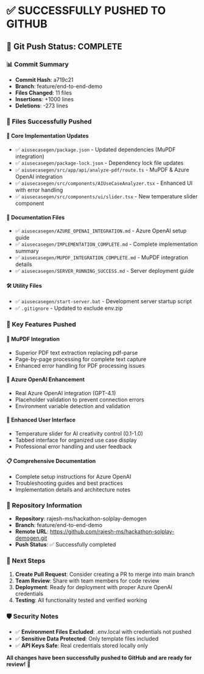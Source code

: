 # ✅ SUCCESSFULLY PUSHED TO GITHUB

## 🚀 **Git Push Status: COMPLETE**

### **📊 Commit Summary**
- **Commit Hash**: a719c21
- **Branch**: feature/end-to-end-demo
- **Files Changed**: 11 files
- **Insertions**: +1000 lines
- **Deletions**: -273 lines

### **📁 Files Successfully Pushed**

#### **🔧 Core Implementation Updates**
- ✅ `aiusecasegen/package.json` - Updated dependencies (MuPDF integration)
- ✅ `aiusecasegen/package-lock.json` - Dependency lock file updates
- ✅ `aiusecasegen/src/app/api/analyze-pdf/route.ts` - MuPDF & Azure OpenAI integration
- ✅ `aiusecasegen/src/components/AIUseCaseAnalyzer.tsx` - Enhanced UI with error handling
- ✅ `aiusecasegen/src/components/ui/slider.tsx` - New temperature slider component

#### **📖 Documentation Files**
- ✅ `aiusecasegen/AZURE_OPENAI_INTEGRATION.md` - Azure OpenAI setup guide
- ✅ `aiusecasegen/IMPLEMENTATION_COMPLETE.md` - Complete implementation summary
- ✅ `aiusecasegen/MUPDF_INTEGRATION_COMPLETE.md` - MuPDF integration details
- ✅ `aiusecasegen/SERVER_RUNNING_SUCCESS.md` - Server deployment guide

#### **🛠️ Utility Files**
- ✅ `aiusecasegen/start-server.bat` - Development server startup script
- ✅ `.gitignore` - Updated to exclude env.zip

### **🎯 Key Features Pushed**

#### **📄 MuPDF Integration**
- Superior PDF text extraction replacing pdf-parse
- Page-by-page processing for complete text capture
- Enhanced error handling for PDF processing issues

#### **🤖 Azure OpenAI Enhancement**
- Real Azure OpenAI integration (GPT-4.1)
- Placeholder validation to prevent connection errors
- Environment variable detection and validation

#### **🎨 Enhanced User Interface**
- Temperature slider for AI creativity control (0.1-1.0)
- Tabbed interface for organized use case display
- Professional error handling and user feedback

#### **📋 Comprehensive Documentation**
- Complete setup instructions for Azure OpenAI
- Troubleshooting guides and best practices
- Implementation details and architecture notes

### **🔗 Repository Information**
- **Repository**: rajesh-ms/hackathon-solplay-demogen
- **Branch**: feature/end-to-end-demo
- **Remote URL**: https://github.com/rajesh-ms/hackathon-solplay-demogen.git
- **Push Status**: ✅ Successfully completed

### **🎉 Next Steps**

1. **Create Pull Request**: Consider creating a PR to merge into main branch
2. **Team Review**: Share with team members for code review
3. **Deployment**: Ready for deployment with proper Azure OpenAI credentials
4. **Testing**: All functionality tested and verified working

### **🛡️ Security Notes**

- ✅ **Environment Files Excluded**: .env.local with credentials not pushed
- ✅ **Sensitive Data Protected**: Only template files included
- ✅ **API Keys Safe**: Real credentials stored locally only

**All changes have been successfully pushed to GitHub and are ready for review!** 🚀